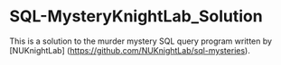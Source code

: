 # SQL-MysteryKnightLab_Solution
This is a solution to the murder mystery SQL query program written by [NUKnightLab]  (https://github.com/NUKnightLab/sql-mysteries).
